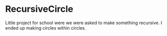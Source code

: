 # RecursiveCircle
Little project for school were we were asked to make something recursive. I ended up making circles within circles.
